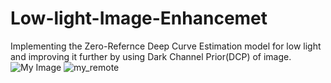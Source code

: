 # Low-light-Image-Enhancemet
Implementing the Zero-Refernce Deep Curve Estimation model for low light and improving it further by using Dark Channel Prior(DCP) of image.
![My Image](comparisio_of_dcp.jpg)
![my_remote](https://drive.google.com/drive/u/0/folders/10hSlWMDedtWZ9BkgEjftKh2mIXctsncj)
